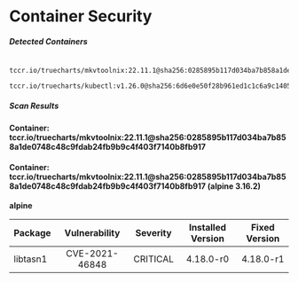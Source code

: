 # Container Security

##### Detected Containers

          tccr.io/truecharts/mkvtoolnix:22.11.1@sha256:0285895b117d034ba7b858a1de0748c48c9fdab24fb9b9c4f403f7140b8fb917
          tccr.io/truecharts/kubectl:v1.26.0@sha256:6d6e0e50f28b961ed1c1c6a9c140553238641591fbdc9ac7c1a348636f78c552

##### Scan Results

**Container: tccr.io/truecharts/mkvtoolnix:22.11.1@sha256:0285895b117d034ba7b858a1de0748c48c9fdab24fb9b9c4f403f7140b8fb917**

#### Container: tccr.io/truecharts/mkvtoolnix:22.11.1@sha256:0285895b117d034ba7b858a1de0748c48c9fdab24fb9b9c4f403f7140b8fb917 (alpine 3.16.2)
    

**alpine**

      
| Package         |    Vulnerability   |   Severity  |  Installed Version | Fixed Version |
|:----------------|:------------------:|:-----------:|:------------------:|:-------------:|
| libtasn1         |    CVE-2021-46848   |   CRITICAL  |  4.18.0-r0 | 4.18.0-r1 |

